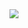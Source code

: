 <img src="https://web.archive.org/web/19970315042826im_/http://www1.geocities.com/pictures/new/home_mast_new_2.gif">
<type="text/javascript"></script>
